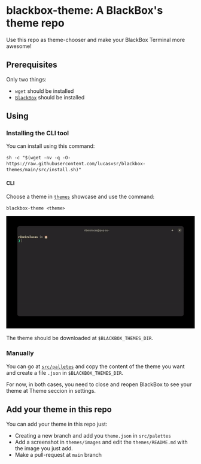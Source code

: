 # blackbox-theme: A BlackBox's theme repo
Use this repo as theme-chooser and make your BlackBox Terminal more awesome!

## Prerequisites
Only two things:

- `wget` should be installed
- [`BlackBox`](https://gitlab.gnome.org/raggesilver/blackbox/) should be installed

## Using

### Installing the CLI tool
You can install using this command:
```console
sh -c "$(wget -nv -q -O- https://raw.githubusercontent.com/lucasvsr/blackbox-themes/main/src/install.sh)"
```

#### CLI

Choose a theme in [`themes`](themes/README.md) showcase and use the command:
```console
blackbox-theme <theme>
```

![command](src/utils/gifs/command.gif)

The theme should be downloaded at `$BLACKBOX_THEMES_DIR`.

### Manually
You can go at [`src/palletes`](src/palettes/) and copy the content of the theme you want and create a file `.json` in `$BLACKBOX_THEMES_DIR`.

For now, in both cases, you need to close and reopen BlackBox to see your theme at Theme seccion in settings.

## Add your theme in this repo
You can add your theme in this repo just:

- Creating a new branch and add you `theme.json` in `src/palettes`
- Add a screenshot in  `themes/images` and edit the `themes/README.md` with the image you just add.
- Make a pull-request at `main` branch
